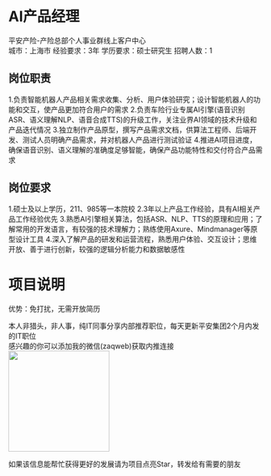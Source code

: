 # AI产品经理
平安产险-产险总部个人事业群线上客户中心  
城市：上海市 经验要求：3年 学历要求：硕士研究生  招聘人数：1

## 岗位职责
1.负责智能机器人产品相关需求收集、分析、用户体验研究；设计智能机器人的功能和交互，使产品更加符合用户的需求
   2.负责车险行业专属AI引擎(语音识别ASR、语义理解NLP、语音合成TTS)的升级工作，关注业界AI领域的技术升级和产品迭代情况
   3.独立制作产品原型，撰写产品需求文档，供算法工程师、后端开发、测试人员明确产品需求，并对机器人产品进行测试验证
   4.推进AI项目进度，确保语音识别、语义理解的准确度足够智能，确保产品功能特性和交付符合产品需求

## 岗位要求
1.硕士及以上学历，211、985等一本院校
   2.3年以上产品工作经验，具有AI相关产品工作经验优先
   3.熟悉AI引擎相关算法，包括ASR、NLP、TTS的原理和应用；了解常用的开发语言，有较强的技术理解力；熟练使用Axure、Mindmanager等原型设计工具
   4.深入了解产品的研发和运营流程，熟悉用户体验、交互设计；思维开放、善于进行创新，较强的逻辑分析能力和数据敏感性

# 项目说明

优势：免打扰，无需开放简历

本人非猎头，非人事，纯IT同事分享内部推荐职位，每天更新平安集团2个月内发的IT职位  
感兴趣的你可以添加我的微信(zaqweb)获取内推连接  
<img src="https://github.com/zaqweb/PA-IT-JOBS/blob/master/WechatICode.jpeg"  height="200" width="200">

如果该信息能帮忙获得更好的发展请为项目点亮Star，转发给有需要的朋友




